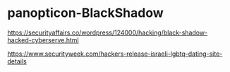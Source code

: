 # panopticon-BlackShadow

https://securityaffairs.co/wordpress/124000/hacking/black-shadow-hacked-cyberserve.html

https://www.securityweek.com/hackers-release-israeli-lgbtq-dating-site-details
